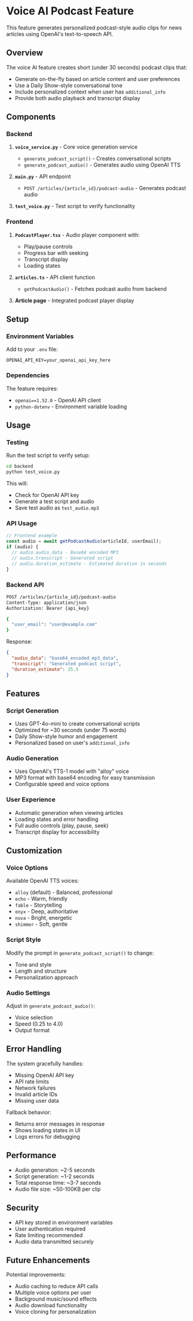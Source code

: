 # Voice AI Podcast Feature

This feature generates personalized podcast-style audio clips for news articles using OpenAI's text-to-speech API.

## Overview

The voice AI feature creates short (under 30 seconds) podcast clips that:

- Generate on-the-fly based on article content and user preferences
- Use a Daily Show-style conversational tone
- Include personalized context when user has `additional_info`
- Provide both audio playback and transcript display

## Components

### Backend

1. **`voice_service.py`** - Core voice generation service

   - `generate_podcast_script()` - Creates conversational scripts
   - `generate_podcast_audio()` - Generates audio using OpenAI TTS

2. **`main.py`** - API endpoint

   - `POST /articles/{article_id}/podcast-audio` - Generates podcast audio

3. **`test_voice.py`** - Test script to verify functionality

### Frontend

1. **`PodcastPlayer.tsx`** - Audio player component with:

   - Play/pause controls
   - Progress bar with seeking
   - Transcript display
   - Loading states

2. **`articles.ts`** - API client function

   - `getPodcastAudio()` - Fetches podcast audio from backend

3. **Article page** - Integrated podcast player display

## Setup

### Environment Variables

Add to your `.env` file:

```
OPENAI_API_KEY=your_openai_api_key_here
```

### Dependencies

The feature requires:

- `openai==1.52.0` - OpenAI API client
- `python-dotenv` - Environment variable loading

## Usage

### Testing

Run the test script to verify setup:

```bash
cd backend
python test_voice.py
```

This will:

- Check for OpenAI API key
- Generate a test script and audio
- Save test audio as `test_audio.mp3`

### API Usage

```javascript
// Frontend example
const audio = await getPodcastAudio(articleId, userEmail);
if (audio) {
  // audio.audio_data - Base64 encoded MP3
  // audio.transcript - Generated script
  // audio.duration_estimate - Estimated duration in seconds
}
```

### Backend API

```bash
POST /articles/{article_id}/podcast-audio
Content-Type: application/json
Authorization: Bearer {api_key}

{
  "user_email": "user@example.com"
}
```

Response:

```json
{
  "audio_data": "base64_encoded_mp3_data",
  "transcript": "Generated podcast script",
  "duration_estimate": 25.5
}
```

## Features

### Script Generation

- Uses GPT-4o-mini to create conversational scripts
- Optimized for ~30 seconds (under 75 words)
- Daily Show-style humor and engagement
- Personalized based on user's `additional_info`

### Audio Generation

- Uses OpenAI's TTS-1 model with "alloy" voice
- MP3 format with base64 encoding for easy transmission
- Configurable speed and voice options

### User Experience

- Automatic generation when viewing articles
- Loading states and error handling
- Full audio controls (play, pause, seek)
- Transcript display for accessibility

## Customization

### Voice Options

Available OpenAI TTS voices:

- `alloy` (default) - Balanced, professional
- `echo` - Warm, friendly
- `fable` - Storytelling
- `onyx` - Deep, authoritative
- `nova` - Bright, energetic
- `shimmer` - Soft, gentle

### Script Style

Modify the prompt in `generate_podcast_script()` to change:

- Tone and style
- Length and structure
- Personalization approach

### Audio Settings

Adjust in `generate_podcast_audio()`:

- Voice selection
- Speed (0.25 to 4.0)
- Output format

## Error Handling

The system gracefully handles:

- Missing OpenAI API key
- API rate limits
- Network failures
- Invalid article IDs
- Missing user data

Fallback behavior:

- Returns error messages in response
- Shows loading states in UI
- Logs errors for debugging

## Performance

- Audio generation: ~2-5 seconds
- Script generation: ~1-2 seconds
- Total response time: ~3-7 seconds
- Audio file size: ~50-100KB per clip

## Security

- API key stored in environment variables
- User authentication required
- Rate limiting recommended
- Audio data transmitted securely

## Future Enhancements

Potential improvements:

- Audio caching to reduce API calls
- Multiple voice options per user
- Background music/sound effects
- Audio download functionality
- Voice cloning for personalization
